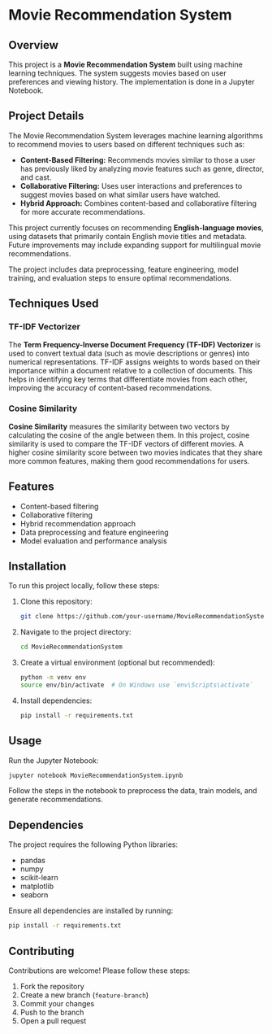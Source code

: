 # Movie Recommendation System

## Overview
This project is a **Movie Recommendation System** built using machine learning techniques. The system suggests movies based on user preferences and viewing history. The implementation is done in a Jupyter Notebook.

## Project Details
The Movie Recommendation System leverages machine learning algorithms to recommend movies to users based on different techniques such as:
- **Content-Based Filtering:** Recommends movies similar to those a user has previously liked by analyzing movie features such as genre, director, and cast.
- **Collaborative Filtering:** Uses user interactions and preferences to suggest movies based on what similar users have watched.
- **Hybrid Approach:** Combines content-based and collaborative filtering for more accurate recommendations.

This project currently focuses on recommending **English-language movies**, using datasets that primarily contain English movie titles and metadata. Future improvements may include expanding support for multilingual movie recommendations.

The project includes data preprocessing, feature engineering, model training, and evaluation steps to ensure optimal recommendations.

## Techniques Used
### TF-IDF Vectorizer
The **Term Frequency-Inverse Document Frequency (TF-IDF) Vectorizer** is used to convert textual data (such as movie descriptions or genres) into numerical representations. TF-IDF assigns weights to words based on their importance within a document relative to a collection of documents. This helps in identifying key terms that differentiate movies from each other, improving the accuracy of content-based recommendations.

### Cosine Similarity
**Cosine Similarity** measures the similarity between two vectors by calculating the cosine of the angle between them. In this project, cosine similarity is used to compare the TF-IDF vectors of different movies. A higher cosine similarity score between two movies indicates that they share more common features, making them good recommendations for users.

## Features
- Content-based filtering
- Collaborative filtering
- Hybrid recommendation approach
- Data preprocessing and feature engineering
- Model evaluation and performance analysis

## Installation
To run this project locally, follow these steps:

1. Clone this repository:
   ```sh
   git clone https://github.com/your-username/MovieRecommendationSystem.git
   ```
2. Navigate to the project directory:
   ```sh
   cd MovieRecommendationSystem
   ```
3. Create a virtual environment (optional but recommended):
   ```sh
   python -m venv env
   source env/bin/activate  # On Windows use `env\Scripts\activate`
   ```
4. Install dependencies:
   ```sh
   pip install -r requirements.txt
   ```

## Usage
Run the Jupyter Notebook:
```sh
jupyter notebook MovieRecommendationSystem.ipynb
```
Follow the steps in the notebook to preprocess the data, train models, and generate recommendations.

## Dependencies
The project requires the following Python libraries:
- pandas
- numpy
- scikit-learn
- matplotlib
- seaborn

Ensure all dependencies are installed by running:
```sh
pip install -r requirements.txt
```

## Contributing
Contributions are welcome! Please follow these steps:
1. Fork the repository
2. Create a new branch (`feature-branch`)
3. Commit your changes
4. Push to the branch
5. Open a pull request

